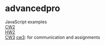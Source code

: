 # advancedpro
JavaScript  examples 
</br>
<a href="https://maya-karahbala.github.io/advancedpro/Array%20Demo.html">CW2</a>
</br>
<a href="https://maya-karahbala.github.io/advancedpro/hw1.html">HW2</a>
</br>
<a href="https://maya-karahbala.github.io/advancedpro/inspector.html">CW3</a>
[cw3](https://maya-karahbala.github.io/advancedpro/inspector.html): for communication and assignments
